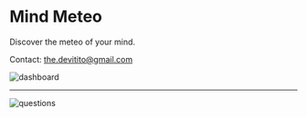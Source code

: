Mind Meteo
===========

Discover the meteo of your mind.

Contact: the.devitito@gmail.com

![dashboard](https://devitito.github.com/mymindmeteo/images/dashboard.png)
* * *
![questions](https://devitito.github.com/mymindmeteo/images/questions.png)

